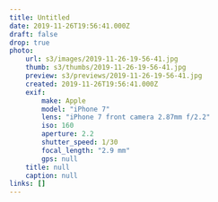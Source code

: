 ```yaml
---
title: Untitled
date: 2019-11-26T19:56:41.000Z
draft: false
drop: true
photo:
    url: s3/images/2019-11-26-19-56-41.jpg
    thumb: s3/thumbs/2019-11-26-19-56-41.jpg
    preview: s3/previews/2019-11-26-19-56-41.jpg
    created: 2019-11-26T19:56:41.000Z
    exif:
        make: Apple
        model: "iPhone 7"
        lens: "iPhone 7 front camera 2.87mm f/2.2"
        iso: 160
        aperture: 2.2
        shutter_speed: 1/30
        focal_length: "2.9 mm"
        gps: null
    title: null
    caption: null
links: []
---
```


